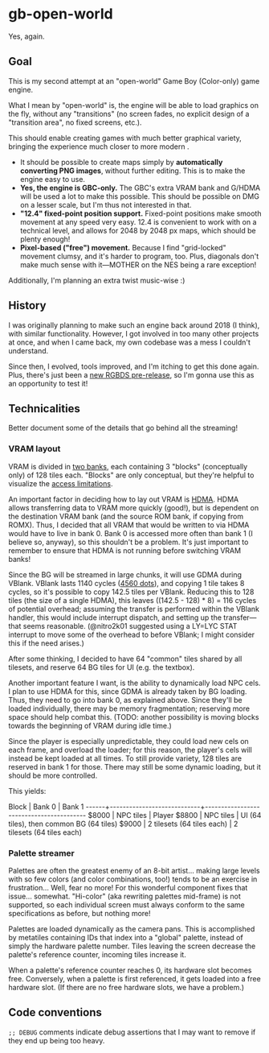 # gb-open-world

Yes, again.

## Goal

This is my second attempt at an "open-world" Game Boy (Color-only) game engine.

What I mean by "open-world" is, the engine will be able to load graphics on the fly, without any "transitions" (no screen fades, no explicit design of a "transition area", no fixed screens, etc.).

This should enable creating games with much better graphical variety, bringing the experience much closer to more modern .

- It should be possible to create maps simply by **automatically converting PNG images**, without further editing.
  This is to make the engine easy to use.
- __Yes, the engine is GBC-only.__
  The GBC's extra VRAM bank and G/HDMA will be used a lot to make this possible.
  This should be possible on DMG on a lesser scale, but I'm thus not interested in that.
- **"12.4" fixed-point position support.**
  Fixed-point positions make smooth movement at any speed very easy.
  12.4 is convenient to work with on a technical level, and allows for 2048 by 2048 px maps, which should be plenty enough!
- **Pixel-based ("free") movement.**
  Because I find "grid-locked" movement clumsy, and it's harder to program, too.
  Plus, diagonals don't make much sense with it—MOTHER on the NES being a rare exception!

Additionally, I'm planning an extra twist music-wise :)

## History

I was originally planning to make such an engine back around 2018 (I think), with similar functionality.
However, I got involved in too many other projects at once, and when I came back, my own codebase was a mess I couldn't understand.

Since then, I evolved, tools improved, and I'm itching to get this done again.
Plus, there's just been a [new RGBDS pre-release](https://github.com/gbdev/rgbds/releases/tag/v0.5.0-rc1), so I'm gonna use this as an opportunity to test it!

## Technicalities

Better document some of the details that go behind all the streaming!

### VRAM layout

VRAM is divided in [two banks](https://gbdev.io/pandocs/#vram-banks-cgb-only), each containing 3 "blocks" (conceptually only) of 128 tiles each.
"Blocks" are only conceptual, but they're helpful to visualize the [access limitations](https://gbdev.io/pandocs/#vram-tile-data).

An important factor in deciding how to lay out VRAM is [HDMA](https://gbdev.io/pandocs/#lcd-vram-dma-transfers-cgb-only).
HDMA allows transferring data to VRAM more quickly (good!), but is dependent on the destination VRAM bank (and the source ROM bank, if copying from ROMX).
Thus, I decided that all VRAM that would be written to via HDMA would have to live in bank 0.
Bank 0 is accessed more often than bank 1 (I believe so, anyway), so this shouldn't be a problem.
It's just important to remember to ensure that HDMA is not running before switching VRAM banks!

Since the BG will be streamed in large chunks, it will use GDMA during VBlank.
VBlank lasts 1140 cycles ([4560 dots](https://gbdev.io/pandocs/#ff41-stat-lcd-status-r-w)), and copying 1 tile takes 8 cycles, so it's possible to copy 142.5 tiles per VBlank.
Reducing this to 128 tiles (the size of a single HDMA), this leaves ((142.5 - 128) * 8) = 116 cycles of potential overhead; assuming the transfer is performed within the VBlank handler, this would include interrupt dispatch, and setting up the transfer—that seems reasonable.
(@nitro2k01 suggested using a LY=LYC STAT interrupt to move some of the overhead to before VBlank; I might consider this if the need arises.)

After some thinking, I decided to have 64 "common" tiles shared by all tilesets, and reserve 64 BG tiles for UI (e.g. the textbox).

Another important feature I want, is the ability to dynamically load NPC cels.
I plan to use HDMA for this, since GDMA is already taken by BG loading.
Thus, they need to go into bank 0, as explained above.
Since they'll be loaded individually, there may be memory fragmentation; reserving more space should help combat this.
(TODO: another possibility is moving blocks towards the beginning of VRAM during idle time.)

Since the player is especially unpredictable, they could load new cels on each frame, and overload the loader; for this reason, the player's cels will instead be kept loaded at all times.
To still provide variety, 128 tiles are reserved in bank 1 for those.
There may still be some dynamic loading, but it should be more controlled.

This yields:

Block | Bank 0                     | Bank 1
------+----------------------------+-----------------------------------------
$8000 | NPC tiles                  | Player
$8800 | NPC tiles                  | UI (64 tiles), then common BG (64 tiles)
$9000 | 2 tilesets (64 tiles each) | 2 tilesets (64 tiles each)

### Palette streamer

Palettes are often the greatest enemy of an 8-bit artist... making large levels with so few colors (and color combinations, too!) tends to be an exercise in frustration...
Well, fear no more! For this wonderful component fixes that issue... somewhat.
"Hi-color" (aka rewriting palettes mid-frame) is not supported, so each individual screen must always conform to the same specifications as before, but nothing more!

Palettes are loaded dynamically as the camera pans.
This is accomplished by metatiles containing IDs that index into a "global" palette, instead of simply the hardware palette number.
Tiles leaving the screen decrease the palette's reference counter, incoming tiles increase it.

When a palette's reference counter reaches 0, its hardware slot becomes free.
Conversely, when a palette is first referenced, it gets loaded into a free hardware slot.
(If there are no free hardware slots, we have a problem.)

## Code conventions

`;; DEBUG` comments indicate debug assertions that I may want to remove if they end up being too heavy.
